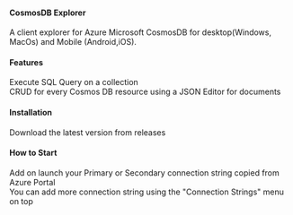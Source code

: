 
<h4>CosmosDB Explorer</h4>

A client explorer for Azure Microsoft CosmosDB for desktop(Windows, MacOs) and Mobile (Android,iOS).

<h4>Features</h4>

Execute SQL Query on a collection\
CRUD for every Cosmos DB resource using a JSON Editor for documents

<h4>Installation</h4>

Download the latest version from releases

<h4>How to Start</h4>

Add  on launch your Primary or Secondary connection string copied from Azure Portal\
You can add more connection string using the "Connection Strings" menu on top
